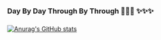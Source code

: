 ### Day By Day Through By Through 👋👋👋  ✨✨✨
###
###

[![Anurag's GitHub stats](https://github-readme-stats.vercel.app/api?username=ErKeLost&show_icons=true&theme=synthwave&repo=remote-adny)](https://github.com/anuraghazra/github-readme-stats)
